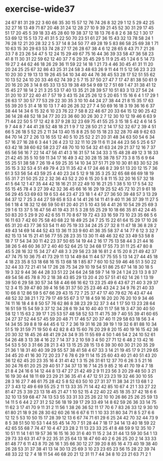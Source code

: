 # exercise-wide37
24
67
81
31
29
22
3
60
66
35
30
15
57
12
76
74
26
8
32
29
1
12
5
29
42
25
32
27
16
13
49
71
87
20
48
31
24
12
28
27
10
9
39
21
45
52
30
31
29
17
45
51
17
20
45
5
39
18
33
45
28
60
19
38
37
12
18
13
76
6
8
2
6
38
52
1
30
17
53
69
12
15
5
13
72
41
31
5
22
50
70
23
51
61
27
36
15
43
32
13
78
58
24
1
76
28
12
21
20
28
32
2
5
37
14
8
34
50
77
49
28
19
5
83
86
58
25
69
38
1
71
10
63
15
30
29
63
53
74
28
27
17
26
28
67
38
4
6
12
28
65
8
43
71
7
21
26
33
7
8
23
26
54
47
5
12
24
15
29
49
67
75
16
44
36
39
33
58
47
36
58
23
41
8
11
30
31
22
59
62
12
40
37
7
6
29
35
45
29
5
11
9
25
45
1
24
6
5
14
73
19
27
2
44
62
46
18
26
29
36
11
59
22
14
18
1
21
73
4
46
30
45
41
31
11
20
20
24
25
25
67
32
86
43
25
31
24
58
3
48
63
26
9
11
44
11
5
12
56
23
3
23
10
20
30
2
19
13
13
19
26
45
54
10
34
40
44
76
36
45
53
28
17
52
51
55
62
10
13
52
24
10
20
33
46
62
74
39
2
5
7
15
37
50
27
47
7
17
47
81
38
50
61
9
20
16
20
26
3
14
8
65
33
13
53
19
38
49
54
9
69
12
7
51
69
1
47
31
38
41
12
15
45
27
18
14
2
21
3
25
53
17
40
13
35
21
28
39
57
10
51
83
3
13
27
54
24
31
20
10
37
22
40
41
7
57
19
3
43
15
24
25
26
12
5
20
65
1
15
16
6
4
1
17
29
1
26
63
17
30
57
77
53
29
22
30
35
3
10
10
44
24
27
38
44
21
8
15
35
17
63
55
39
20
5
31
4
18
10
13
1
7
40
26
26
32
27
7
4
50
69
16
18
3
19
36
16
6
37
38
44
14
34
6
15
32
6
10
23
76
22
7
58
8
22
46
67
20
33
64
15
12
90
25
42
36
14
28
48
52
18
34
77
20
23
36
60
30
26
30
2
7
12
30
10
12
19
46
6
63
9
71
44
22
50
5
17
12
42
8
37
9
28
32
23
69
75
41
55
25
3
15
18
5
42
4
6
14
5
9
7
44
8
7
44
41
28
52
48
18
21
1
9
7
12
28
50
21
2
14
17
52
32
67
2
39
4
51
66
5
26
18
5
52
25
2
11
34
13
40
15
8
8
25
50
15
18
23
32
28
70
48
9
62
63
84
70
14
27
2
26
13
16
55
12
40
5
10
25
52
2
21
20
31
48
34
63
50
54
6
34
57
16
27
16
28
6
3
44
1
26
4
23
12
32
11
10
29
11
6
11
24
44
23
56
5
25
6
57
63
42
18
38
60
62
58
23
27
48
70
10
10
54
32
41
63
24
29
21
37
12
16
7
37
65
56
56
16
7
22
14
47
56
41
41
3
16
31
57
14
34
33
3
15
48
28
49
12
3
18
33
21
42
45
35
5
10
59
11
34
17
16
49
3
42
30
28
15
38
78
57
73
3
8
15
6
9
64
55
25
51
38
58
7
26
19
4
59
25
35
14
10
34
37
51
71
29
10
30
81
83
30
52
26
35
15
3
32
53
4
51
49
79
4
23
11
35
42
4
17
24
46
8
2
39
51
13
20
12
15
7
36
61
3
53
56
54
43
59
25
4
40
23
24
5
12
9
18
35
3
25
32
65
68
66
69
18
19
55
31
7
21
50
25
22
2
32
36
43
52
2
20
6
15
20
5
8
11
15
32
20
16
57
32
18
41
5
64
12
1
47
35
44
42
18
16
21
31
22
49
10
16
21
25
1
38
5
10
17
5
54
32
55
15
45
78
4
3
27
39
42
32
36
45
66
16
16
29
19
25
52
45
72
10
21
9
61
18
56
29
45
53
69
63
19
6
53
44
23
47
23
18
1
4
47
27
36
50
39
48
57
3
13
29
84
37
12
7
25
3
44
27
59
65
8
53
4
14
41
26
14
11
41
9
40
11
36
37
39
11
27
5
56
1
18
4
18
32
12
66
59
50
61
20
40
21
5
10
43
56
4
41
26
10
54
29
25
69
3
29
1
6
13
37
5
16
47
56
41
19
43
31
5
3
28
55
25
29
10
18
66
35
81
42
24
45
50
83
20
5
29
9
20
42
6
55
11
70
8
67
19
72
43
33
16
59
73
10
23
35
66
5
6
16
11
63
7
42
60
75
58
40
68
22
18
49
25
24
7
25
15
22
61
64
15
29
17
10
26
65
31
20
43
77
36
53
54
11
40
75
19
33
34
24
25
27
32
8
11
47
18
36
8
28
2
49
43
14
69
14
44
52
43
13
36
11
33
9
60
41
36
35
58
37
4
14
77
6
12
3
32
7
82
15
13
14
15
21
41
56
77
55
28
23
35
13
30
11
48
46
32
62
33
49
53
58
8
18
7
17
54
34
30
11
42
23
37
50
65
14
19
44
2
16
17
75
13
58
44
3
21
44
16
38
26
5
46
60
36
37
2
40
40
52
64
25
12
34
68
17
55
73
31
11
25
47
80
8
45
5
28
16
32
15
34
27
47
48
3
3
29
56
23
38
16
81
2
4
15
20
8
21
49
42
37
47
74
75
10
36
75
41
73
29
11
13
14
49
84
11
44
57
75
55
5
13
14
27
44
45
18
4
18
23
35
8
53
18
68
16
15
13
68
18
1
85
87
7
60
10
52
59
46
46
51
3
50
22
32
44
33
72
21
41
14
17
26
28
75
34
29
10
19
54
51
86
25
67
14
18
30
18
5
19
3
32
9
44
36
44
28
33
51
22
24
64
24
58
59
7
14
19
24
1
24
23
13
3
8
37
49
54
56
45
78
8
70
2
18
38
43
85
29
13
20
4
20
57
51
41
62
14
26
1
13
19
39
50
6
29
58
30
57
34
58
4
46
66
16
62
13
23
25
49
6
43
67
21
40
3
29
37
12
3
4
15
39
47
80
39
4
16
56
31
37
50
25
23
46
43
24
2
34
9
76
21
40
33
10
66
8
12
86
59
5
67
66
29
43
15
72
7
25
37
47
17
40
79
62
76
43
47
44
48
52
32
38
21
1
72
79
17
49
55
67
3
17
18
4
59
16
20
20
76
20
10
9
34
46
74
11
16
18
4
8
8
50
57
76
62
86
8
38
23
29
32
37
3
44
1
17
50
13
23
28
64
16
51
59
15
54
59
3
37
12
34
28
6
19
34
10
40
40
11
17
58
18
3
47
30
40
50
58
12
1
15
63
2
39
17
1
25
53
57
48
58
52
53
11
41
75
39
7
40
55
39
41
60
65
24
27
37
52
44
57
45
59
20
48
71
17
46
57
20
37
40
11
29
58
63
18
56
3
4
14
34
55
39
8
8
19
44
45
6
12
7
2
36
19
31
16
28
39
19
1
19
32
6
81
88
10
34
51
5
19
31
59
71
19
50
6
42
82
8
43
15
60
76
20
29
8
20
15
40
19
16
15
42
36
20
30
32
18
45
26
48
41
29
24
34
9
35
11
55
69
4
50
1
46
54
2
24
10
52
61
54
26
48
3
13
38
4
16
22
7
14
37
3
2
10
59
3
4
50
27
71
12
6
48
2
13
42
16
54
53
5
50
3
31
66
28
21
3
43
13
15
25
28
15
13
6
39
30
60
30
21
20
35
29
21
36
1
18
31
40
40
39
29
55
57
38
41
58
4
67
33
3
14
21
19
45
17
9
21
29
65
34
45
20
41
16
30
72
20
23
7
6
78
6
29
11
14
15
25
60
43
40
21
40
51
43
20
36
12
62
45
20
23
35
16
4
31
41
42
1
3
15
26
31
61
12
37
70
6
26
3
5
21
16
30
24
76
61
20
25
29
40
51
7
34
37
13
16
7
14
25
9
85
2
16
41
70
19
4
7
18
21
8
4
24
16
6
14
12
44
8
13
47
27
21
42
49
2
9
11
23
56
3
20
29
48
50
3
21
16
19
30
44
18
11
69
23
29
21
36
35
41
4
47
12
51
23
23
19
32
46
30
10
55
28
3
16
27
7
46
61
75
28
42
5
8
52
63
50
10
27
31
37
11
38
34
21
13
68
1
2
27
3
43
12
49
6
69
55
25
2
11
13
33
35
71
14
42
42
85
10
67
4
21
1
33
27
22
81
47
25
3
39
23
13
18
45
21
47
1
10
52
15
4
22
40
22
45
18
35
37
42
18
6
6
32
10
13
59
68
47
74
13
53
55
33
31
33
25
26
22
10
10
26
86
25
26
25
59
13
14
11
5
6
44
2
27
31
2
52
56
18
19
39
17
29
33
49
14
8
62
59
26
36
33
14
75
11
62
3
17
41
70
9
11
31
2
11
56
1
38
26
36
52
11
17
70
6
7
83
26
33
12
9
30
10
61
80
21
18
9
26
28
30
62
60
26
16
6
67
6
11
1
10
33
31
80
34
71
8
5
27
6
6
12
12
5
53
10
50
15
17
28
39
12
13
6
67
74
71
61
29
6
25
24
42
70
32
44
73
9
8
5
38
51
50
10
53
1
44
55
45
14
70
7
51
28
44
7
18
17
34
14
13
40
18
59
22
42
65
55
68
7
74
47
10
4
47
23
28
2
11
13
23
33
25
41
8
48
59
9
12
35
10
7
10
51
11
14
1
61
19
57
36
16
15
16
30
31
6
40
11
15
2
34
31
44
13
59
30
54
1
13
29
73
33
63
31
47
9
22
35
31
25
64
13
18
47
60
40
2
6
26
25
20
2
14
33
33
81
48
77
6
11
43
8
70
26
16
1
35
66
30
12
27
39
20
8
85
16
4
73
40
19
38
40
26
28
53
31
37
38
41
13
14
30
13
25
69
3
10
23
23
65
23
56
15
28
22
39
74
48
33
22
12
7
4
18
11
54
46
68
20
21
12
31
11
7
44
34
8
10
23
21
63
71
2
1
